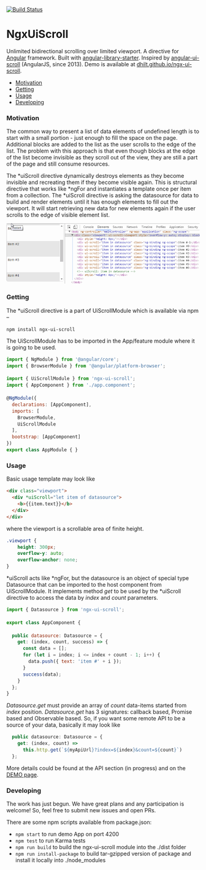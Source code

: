 [![Build Status](https://travis-ci.org/dhilt/ngx-ui-scroll.svg?branch=master)](https://travis-ci.org/dhilt/ngx-ui-scroll) 

# NgxUiScroll

Unlimited bidirectional scrolling over limited viewport. A directive for [Angular](https://angular.io/ "Angular") framework. Built with [angular-library-starter](https://github.com/robisim74/angular-library-starter). Inspired by [angular-ui-scroll](https://github.com/angular-ui/ui-scroll) (AngularJS, since 2013). Demo is available at [dhilt.github.io/ngx-ui-scroll](https://dhilt.github.io/ngx-ui-scroll/).

- [Motivation](#motivation)
- [Getting](#getting)
- [Usage](#usage)
- [Developing](#developing)

### Motivation

The common way to present a list of data elements of undefined length is to start with a small portion - just enough to fill the space on the page. Additional blocks are added to the list as the user scrolls to the edge of the list. The problem with this approach is that even though blocks at the edge of the list become invisible as they scroll out of the view, they are still a part of the page and still consume resources.

The \*uiScroll directive dynamically destroys elements as they become invisible and recreating them if they become visible again. This is structural directive that works like \*ngFor and instantiates a template once per item from a collection. The \*uiScroll directive is asking the datasource for data to build and render elements until it has enough elements to fill out the viewport. It will start retrieving new data for new elements again if the user scrolls to the edge of visible element list.

![](https://raw.githubusercontent.com/angular-ui/ui-scroll/master/demo/ui-scroll-demo.gif)

### Getting

The \*uiScroll directive is a part of UiScrollModule which is available via npm –

`npm install ngx-ui-scroll`

The UiScrollModule has to be imported in the App/feature module where it is going to be used.

```javascript
import { NgModule } from '@angular/core';
import { BrowserModule } from '@angular/platform-browser';

import { UiScrollModule } from 'ngx-ui-scroll';
import { AppComponent } from './app.component';

@NgModule({
  declarations: [AppComponent],
  imports: [
    BrowserModule,
    UiScrollModule
  ],
  bootstrap: [AppComponent]
})
export class AppModule { }
```

### Usage

Basic usage template may look like

```html
<div class="viewport">
  <div *uiScroll="let item of datasource">
    <b>{{item.text}}</b>
  </div>
</div>
```

where the viewport is a scrollable area of finite height.

```css
.viewport {
    height: 300px;
    overflow-y: auto;
    overflow-anchor: none;
}
```

\*uiScroll acts like \*ngFor, but the datasource is an object of special type Datasource that can be imported to the host component from UiScrollModule. It implements method _get_ to be used by the \*uiScroll directive to access the data by _index_ and _count_ parameters.

```javascript
import { Datasource } from 'ngx-ui-scroll';

export class AppComponent {

  public datasource: Datasource = {
    get: (index, count, success) => {
      const data = [];
      for (let i = index; i <= index + count - 1; i++) {
        data.push({ text: 'item #' + i });
      }
      success(data);
    }
  };
}
```

_Datasource.get_ must provide an array of _count_ data-items started from _index_ position. _Datasource.get_ has 3 signatures: callback based, Promise based and Observable based. So, if you want some remote API to be a source of your data, basically it may look like

```javascript
  public datasource: Datasource = {
    get: (index, count) =>
      this.http.get(`${myApiUrl}?index=${index}&count=${count}`)
  };
```

More details could be found at the API section (in progress) and on the [DEMO page](https://dhilt.github.io/ngx-ui-scroll/).

### Developing

The work has just begun. We have great plans and any participation is welcome! So, feel free to submit new issues and open PRs.

There are some npm scripts available from package.json:

- `npm start` to run demo App on port 4200
- `npm test` to run Karma tests
- `npm run build` to build the ngx-ui-scroll module into the ./dist folder
- `npm run install-package` to build tar-gzipped version of package and install it locally into ./node_modules

